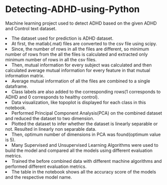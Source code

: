 # Detecting-ADHD-using-Python
Machine learning project used to detect ADHD based on the given ADHD and Control text dataset. 

<li>The dataset used for prediction is ADHD dataset.
<li>At first, the matlab(.mat) files are converted to the csv file using scipy.
<li>Since, the number of rows in all the files are different, so minimum number of rows from the all the files is calculated and extracted only minimum number of rows in all the csv files.
<li>Then, mutual information for every subject was calculated and then calculated average mutual information for every feature in that mutual information matrix.
<li>Average mutual information of all the files are combined to a single dataframe.
<li>Class labels are also added to the corresponding rows(1 corresponds to ADHD and 0 corresponds to healthy control).
<li>Data visualization, like topoplot is displayed for each class in this notebook.
<li>Performed Principal Component Analysis(PCA) on the combined dataset and reduced the dataset to two dimension.
<li>Plotted the dataset to infer whether the dataset is linearly separable or not. Resulted in linearly non separable data.
<li>Then, optimum number of dimensions in PCA was found(optimum value is 5).
<li>Many Supervised and Unsupervised Learning Algorithms were used to build the model and compared all the models using different evaluation metrics.
<li>Trained the before combined data with different machine algorithms and performed different evaluation metrics.
<li>The table in the notebook shows all the accuracy score of the models and the respective model name.
